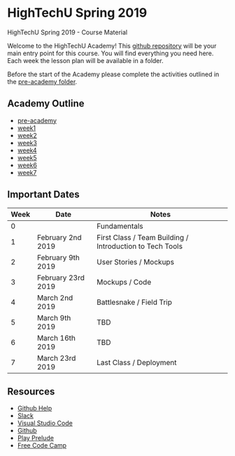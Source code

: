 # HighTechU Spring 2019

HighTechU Spring 2019 - Course Material

Welcome to the HighTechU Academy! This [github repository](https://help.github.com/articles/about-repositories/) will be your main entry point for this course. You will find everything you need here. Each week the lesson plan will be available in a folder.

Before the start of the Academy please complete the activities outlined in the [pre-academy folder](https://github.com/hightechu/hightechu-spring2019/tree/master/pre-academy).

## Academy Outline

* [pre-academy](https://github.com/hightechu/hightechu-spring2019/tree/master/pre-academy)
* [week1](https://github.com/hightechu/hightechu-spring2019/tree/master/week1)
* [week2](https://github.com/hightechu/hightechu-spring2019/tree/master/week2)
* [week3](https://github.com/hightechu/hightechu-spring2019/tree/master/week3)
* [week4](https://github.com/hightechu/hightechu-spring2019/tree/master/week4)
* [week5](https://github.com/hightechu/hightechu-spring2019/tree/master/week5)
* [week6](https://github.com/hightechu/hightechu-spring2019/tree/master/week6)
* [week7](https://github.com/hightechu/hightechu-spring2019/tree/master/week7)

## Important Dates

| Week | Date               | Notes                                                    |
|------|--------------------|----------------------------------------------------------|
| 0    |                    | Fundamentals                                             |
| 1    | February 2nd 2019  | First Class / Team Building / Introduction to Tech Tools |
| 2    | February 9th 2019  | User Stories / Mockups                                   |
| 3    | February 23rd 2019 | Mockups / Code                                           |
| 4    | March 2nd 2019     | Battlesnake / Field Trip                                 |
| 5    | March 9th 2019     | TBD                                                      |
| 6    | March 16th 2019    | TBD                                                      |
| 7    | March 23rd 2019    | Last Class / Deployment                                  |

## Resources

* [Github Help](https://help.github.com/)
* [Slack](https://slack.com/)
* [Visual Studio Code](https://code.visualstudio.com/)
* [Github](https://github.com/)
* [Play Prelude](http://www.playprelude.com/)
* [Free Code Camp](https://www.freecodecamp.org/)
